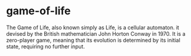 # game-of-life
The Game of Life, also known simply as Life, is a cellular automaton.
it devised by the British mathematician John Horton Conway in 1970.
It is a zero-player game, meaning that its evolution is determined by its initial state, requiring no further input. 

